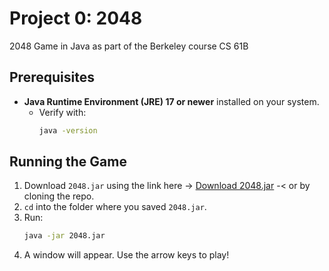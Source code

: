 # Project 0: 2048

2048 Game in Java as part of the Berkeley course CS 61B

## Prerequisites

- **Java Runtime Environment (JRE) 17 or newer** installed on your system.
    - Verify with:
      ```bash
      java -version
      ```

## Running the Game

1. Download `2048.jar` using the link here -> [Download 2048.jar](https://github.com/yildiz-fatih/cs-self-study/raw/main/cs61b/proj0/2048.jar) -< or by cloning the repo.
2. `cd` into the folder where you saved `2048.jar`.
3. Run:
   ```bash
   java -jar 2048.jar
   ```
4. A window will appear. Use the arrow keys to play!
